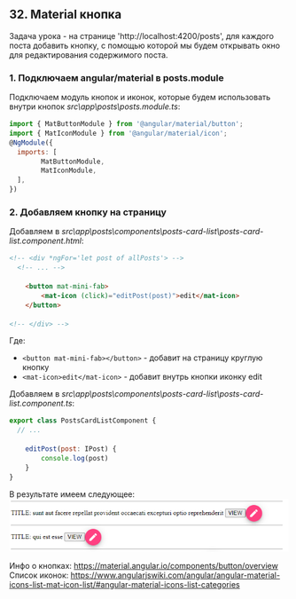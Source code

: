 ## 32. Material кнопка

Задача урока - на странице 'http://localhost:4200/posts', для каждого поста добавить кнопку, с помощью которой мы будем открывать окно для редактирования содержимого поста. 

### 1. Подключаем angular/material в posts.module

Подключаем модуль кнопок и иконок, которые будем использовать внутри кнопок *src\app\posts\posts.module.ts*:
```js
import { MatButtonModule } from '@angular/material/button';
import { MatIconModule } from '@angular/material/icon';
@NgModule({
  imports: [
		MatButtonModule,
		MatIconModule,
  ],
})
``` 

### 2. Добавляем кнопку на страницу

Добавляем в *src\app\posts\components\posts-card-list\posts-card-list.component.html*:
```html
<!-- <div *ngFor='let post of allPosts'> -->
  <!-- ... -->

	<button mat-mini-fab>
		<mat-icon (click)="editPost(post)">edit</mat-icon>
	</button>
  
<!-- </div> -->
```

Где:
- `<button mat-mini-fab></button>` - добавит на страницу круглую кнопку
- `<mat-icon>edit</mat-icon>` - добавит внутрь кнопки иконку edit

Добавляем в *src\app\posts\components\posts-card-list\posts-card-list.component.ts*:
```js
export class PostsCardListComponent {
  // ...

	editPost(post: IPost) {
		console.log(post)
	}
}
```

В результате имеем следующее:   
![](./img/33.1.png)

Инфо о кнопках: https://material.angular.io/components/button/overview    
Список иконок: https://www.angularjswiki.com/angular/angular-material-icons-list-mat-icon-list/#angular-material-icons-list-categories